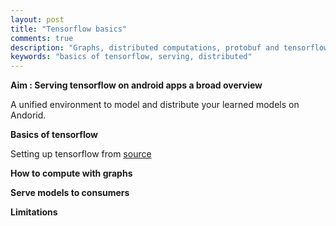 ```yaml
---
layout: post
title: "Tensorflow basics"
comments: true
description: "Graphs, distributed computations, protobuf and tensorflow serving"
keywords: "basics of tensorflow, serving, distributed"
---
```


**Aim : Serving tensorflow on android apps a broad overview**

A unified environment to model and distribute your learned models on Andorid.

**Basics of tensorflow** 

Setting up tensorflow from [source](https://gist.github.com/vetional/3f75fa1a0a3923912d7b58819abef29f)

**How to compute with graphs**

**Serve models to consumers**

**Limitations**